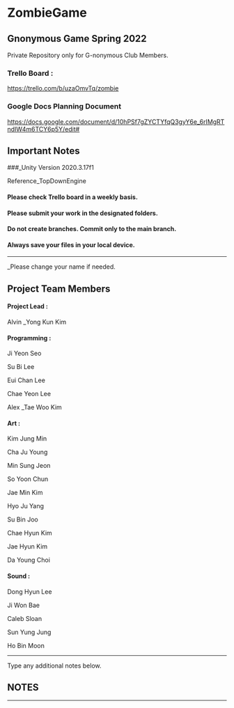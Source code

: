 # ZombieGame
## Gnonymous Game Spring 2022
  
Private Repository only for G-nonymous Club Members.

### Trello Board : 
https://trello.com/b/uzaOmvTq/zombie

### Google Docs Planning Document
https://docs.google.com/document/d/10hPSf7gZYCTYfqQ3gyY6e_6rIMgRTndIW4m6TCY6p5Y/edit#

## Important Notes

###_Unity Version 2020.3.17f1

Reference_TopDownEngine


#### Please check Trello board in a weekly basis.

#### Please submit your work in the designated folders.

#### Do not create branches. Commit only to the main branch.

#### Always save your files in your local device. 


--------------------------
  
_Please change your name if needed.

## Project Team Members

#### Project Lead : 

Alvin _Yong Kun Kim

#### Programming : 

Ji Yeon Seo

Su Bi Lee

Eui Chan Lee

Chae Yeon Lee

Alex _Tae Woo Kim



#### Art : 

Kim Jung Min

Cha Ju Young

Min Sung Jeon

So Yoon Chun

Jae Min Kim

Hyo Ju Yang

Su Bin Joo

Chae Hyun Kim

Jae Hyun Kim

Da Young Choi



#### Sound :

Dong Hyun Lee

Ji Won Bae

Caleb Sloan

Sun Yung Jung

Ho Bin Moon

--------------------------
Type any additional notes below.

## NOTES


--------------------------
